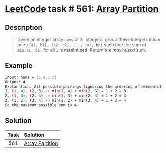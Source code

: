 # [LeetCode][leetcode] task # 561: [Array Partition][task]

Description
-----------

> Given an integer array `nums` of `2n` integers,
> group these integers into `n` pairs `(a1, b1), (a2, b2), ..., (an, bn)`
> such that the sum of `min(ai, bi)` for all `i` is **maximized**.
> Return _the maximized sum_.

 Example
-------

```sh
Input: nums = [1,4,3,2]
Output: 4
Explanation: All possible pairings (ignoring the ordering of elements) are:
1. (1, 4), (2, 3) -> min(1, 4) + min(2, 3) = 1 + 2 = 3
2. (1, 3), (2, 4) -> min(1, 3) + min(2, 4) = 1 + 2 = 3
3. (1, 2), (3, 4) -> min(1, 2) + min(3, 4) = 1 + 3 = 4
So the maximum possible sum is 4.
```

Solution
--------

| Task | Solution                    |
|:----:|:----------------------------|
| 561  | [Array Partition][solution] |


[leetcode]: <http://leetcode.com/>
[task]: <https://leetcode.com/problems/array-partition/>
[solution]: <https://github.com/wellaxis/praxis-leetcode/blob/main/src/main/java/com/witalis/praxis/leetcode/task/h6/p561/option/Practice.java>
